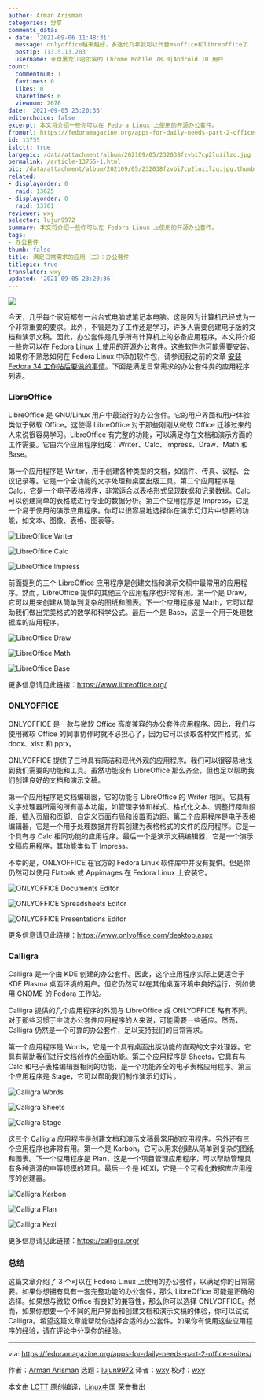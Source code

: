 ```yaml
---
author: Arman Arisman
categories: 分享
comments_data:
- date: '2021-09-06 11:48:31'
  message: onlyoffice越来越好，多迭代几年就可以代替msoffice和libreoffice了
  postip: 113.5.13.203
  username: 来自黑龙江哈尔滨的 Chrome Mobile 78.0|Android 10 用户
count:
  commentnum: 1
  favtimes: 0
  likes: 0
  sharetimes: 0
  viewnum: 2678
date: '2021-09-05 23:20:36'
editorchoice: false
excerpt: 本文将介绍一些你可以在 Fedora Linux 上使用的开源办公套件。
fromurl: https://fedoramagazine.org/apps-for-daily-needs-part-2-office-suites/
id: 13755
islctt: true
largepic: /data/attachment/album/202109/05/232038fzvbi7cp2luiilzq.jpg
permalink: /article-13755-1.html
pic: /data/attachment/album/202109/05/232038fzvbi7cp2luiilzq.jpg.thumb.jpg
related:
- displayorder: 0
  raid: 13625
- displayorder: 0
  raid: 13761
reviewer: wxy
selector: lujun9972
summary: 本文将介绍一些你可以在 Fedora Linux 上使用的开源办公套件。
tags:
- 办公套件
thumb: false
title: 满足日常需求的应用（二）：办公套件
titlepic: true
translator: wxy
updated: '2021-09-05 23:20:36'
---
```


![](/data/attachment/album/202109/05/232038fzvbi7cp2luiilzq.jpg)


今天，几乎每个家庭都有一台台式电脑或笔记本电脑。这是因为计算机已经成为一个非常重要的要求。此外，不管是为了工作还是学习，许多人需要创建电子版的文档和演示文稿。因此，办公套件是几乎所有计算机上的必备应用程序。本文将介绍一些你可以在 Fedora Linux 上使用的开源办公套件。这些软件你可能需要安装。如果你不熟悉如何在 Fedora Linux 中添加软件包，请参阅我之前的文章 [安装 Fedora 34 工作站后要做的事情](https://fedoramagazine.org/things-to-do-after-installing-fedora-34-workstation/)。下面是满足日常需求的办公套件类的应用程序列表。


### LibreOffice


LibreOffice 是 GNU/Linux 用户中最流行的办公套件。它的用户界面和用户体验类似于微软 Office。这使得 LibreOffice 对于那些刚刚从微软 Office 迁移过来的人来说很容易学习。LibreOffice 有完整的功能，可以满足你在文档和演示方面的工作需要。它由六个应用程序组成：Writer、Calc、Impress、Draw、Math 和 Base。


第一个应用程序是 Writer，用于创建各种类型的文档，如信件、传真、议程、会议记录等。它是一个全功能的文字处理和桌面出版工具。第二个应用程序是 Calc，它是一个电子表格程序，非常适合以表格形式呈现数据和记录数据。Calc 可以创建简单的表格或进行专业的数据分析。第三个应用程序是 Impress，它是一个易于使用的演示应用程序。你可以很容易地选择你在演示幻灯片中想要的功能，如文本、图像、表格、图表等。


![LibreOffice Writer](/data/attachment/album/202109/05/232038aa2i22r1l2qzv12r.png)


![LibreOffice Calc](/data/attachment/album/202109/05/232039luwcnwquneenngqn.png)


![LibreOffice Impress](/data/attachment/album/202109/05/232039tnoawb1bl48cbbbc.png)


前面提到的三个 LibreOffice 应用程序是创建文档和演示文稿中最常用的应用程序。然而，LibreOffice 提供的其他三个应用程序也非常有用。第一个是 Draw，它可以用来创建从简单到复杂的图纸和图表。下一个应用程序是 Math，它可以帮助我们做出完美格式的数学和科学公式。最后一个是 Base，这是一个用于处理数据库的应用程序。


![LibreOffice Draw](/data/attachment/album/202109/05/232040fujwcca606cc669a.png)


![LibreOffice Math](/data/attachment/album/202109/05/232040z9b9debef4s0baqf.png)


![LibreOffice Base](/data/attachment/album/202109/05/232041g99xxfbx94b9bhbg.png)


更多信息请见此链接：<https://www.libreoffice.org/>


### ONLYOFFICE


ONLYOFFICE 是一款与微软 Office 高度兼容的办公套件应用程序。因此，我们与使用微软 Office 的同事协作时就不必担心了，因为它可以读取各种文件格式，如 docx、xlsx 和 pptx。


ONLYOFFICE 提供了三种具有简洁和现代外观的应用程序。我们可以很容易地找到我们需要的功能和工具。虽然功能没有 LibreOffice 那么齐全，但也足以帮助我们创建良好的文档和演示文稿。


第一个应用程序是文档编辑器，它的功能与 LibreOffice 的 Writer 相同。它具有文字处理器所需的所有基本功能，如管理字体和样式、格式化文本、调整行距和段距、插入页眉和页脚、自定义页面布局和设置页边距。第二个应用程序是电子表格编辑器，它是一个用于处理数据并将其创建为表格格式的文件的应用程序。它是一个具有与 Calc 相同功能的应用程序。最后一个是演示文稿编辑器，它是一个演示文稿应用程序，其功能类似于 Impress。


不幸的是，ONLYOFFICE 在官方的 Fedora Linux 软件库中并没有提供。但是你仍然可以使用 Flatpak 或 Appimages 在 Fedora Linux 上安装它。


![ONLYOFFICE Documents Editor](/data/attachment/album/202109/05/232041dpmsui2pmlhcuasu.png)


![ONLYOFFICE Spreadsheets Editor](/data/attachment/album/202109/05/232042eyyvgkfsk6xgzzke.png)


![ONLYOFFICE Presentations Editor](/data/attachment/album/202109/05/232042n86fhefgj8b666ef.png)


更多信息请见此链接：<https://www.onlyoffice.com/desktop.aspx>


### Calligra


Calligra 是一个由 KDE 创建的办公套件。因此，这个应用程序实际上更适合于 KDE Plasma 桌面环境的用户。但它仍然可以在其他桌面环境中良好运行，例如使用 GNOME 的 Fedora 工作站。


Calligra 提供的几个应用程序的外观与 LibreOffice 或 ONLYOFFICE 略有不同。对于那些习惯于主流办公套件应用程序的人来说，可能需要一些适应。然而，Calligra 仍然是一个可靠的办公套件，足以支持我们的日常需求。


第一个应用程序是 Words，它是一个具有桌面出版功能的直观的文字处理器。它具有帮助我们进行文档创作的全面功能。第二个应用程序是 Sheets，它具有与 Calc 和电子表格编辑器相同的功能，是一个功能齐全的电子表格应用程序。第三个应用程序是 Stage，它可以帮助我们制作演示幻灯片。


![Calligra Words](/data/attachment/album/202109/05/232042g1gbz6s2mei6egjs.png)


![Calligra Sheets](/data/attachment/album/202109/05/232043o6btexa6t1l300y6.png)


![Calligra Stage](/data/attachment/album/202109/05/232043wz925o5vl523zit4.png)


这三个 Calligra 应用程序是创建文档和演示文稿最常用的应用程序。另外还有三个应用程序也非常有用。第一个是 Karbon，它可以用来创建从简单到复杂的图纸和图表。下一个应用程序是 Plan，这是一个项目管理应用程序，可以帮助管理具有多种资源的中等规模的项目。最后一个是 KEXI，它是一个可视化数据库应用程序的创建器。


![Calligra Karbon](/data/attachment/album/202109/05/232044uqp4v24x7uw17uv7.png)


![Calligra Plan](/data/attachment/album/202109/05/232044k7juiv3a32iqhuv1.png)


![Calligra Kexi](/data/attachment/album/202109/05/232045zk0mwt78mfkzmwwl.png)


更多信息请见此链接：<https://calligra.org/>


### 总结


这篇文章介绍了 3 个可以在 Fedora Linux 上使用的办公套件，以满足你的日常需要。如果你想拥有具有一套完整功能的办公套件，那么 LibreOffice 可能是正确的选择。如果想与微软 Office 有良好的兼容性，那么你可以选择 ONLYOFFICE。然而，如果你想要一个不同的用户界面和创建文档和演示文稿的体验，你可以试试 Calligra。希望这篇文章能帮助你选择合适的办公套件。如果你有使用这些应用程序的经验，请在评论中分享你的经验。




---


via: <https://fedoramagazine.org/apps-for-daily-needs-part-2-office-suites/>


作者：[Arman Arisman](https://fedoramagazine.org/author/armanwu/) 选题：[lujun9972](https://github.com/lujun9972) 译者：[wxy](https://github.com/wxy) 校对：[wxy](https://github.com/wxy)


本文由 [LCTT](https://github.com/LCTT/TranslateProject) 原创编译，[Linux中国](https://linux.cn/) 荣誉推出